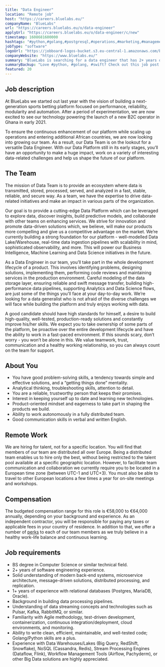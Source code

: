 ```yaml
---
title: "Data Engineer"
location: "Remote job"
host: "https://careers.bluelabs.eu/"
companyName: "BlueLabs"
url: "https://careers.bluelabs.eu/o/data-engineer"
applyUrl: "https://careers.bluelabs.eu/o/data-engineer/c/new"
timestamp: 1608681600000
hashtags: "#python,#golang,#postgresql,#operations,#marketing,#management,#ui/ux,#analysis,#redis"
jobType: "software"
logoUrl: "https://jobboard-logos-bucket.s3.eu-central-1.amazonaws.com/bluelabs"
companyWebsite: "https://www.bluelabs.eu/"
summary: "BlueLabs is searching for a data engineer that has 2+ years of software engineering experience."
summaryBackup: "Love #python, #golang, #swift? Check out this job post!"
featured: 20
---
```


## Job description

At BlueLabs we started out last year with the vision of building a next-generation sports betting platform focused on performance, reliability, modularity and automation. After a period of experimentation, we are now excited to see our technology powering the launch of a new B2C operator in Ghana in early 2021.

To ensure the continuous enhancement of our platform while scaling up operations and entering additional African countries, we are now looking into growing our team. As a result, our Data Team is on the lookout for a versatile Data Engineer. With our Data Platform still in its early stages, you’ll have an opportunity to make a huge impact, work on a variety of interesting data-related challenges and help us shape the future of our platform.

## The Team

The mission of Data Team is to provide an ecosystem where data is transmitted, stored, processed, served, and analyzed in a fast, stable, reliable, and secure way. As a team, we have the expertise to drive data-related initiatives and make an impact in various parts of the organization.

Our goal is to provide a cutting-edge Data Platform which can be leveraged to explore data, discover insights, build predictive models, and collaborate with other teams on enhancing services. We strive for innovation and promote data-driven solutions which, we believe, will make our products more compelling and give us a competitive advantage on the market. We’re currently building a strong foundation for our platform - well-modelled Data Lake/Warehouse, real-time data ingestion pipelines with scalability in mind, sophisticated observability, and more. This will power our Business Intelligence, Machine Learning and Data Science initiatives in the future.

As a Data Engineer in our team, you’ll take part in the whole development lifecycle of a product. This involves identifying problems, designing solutions, implementing them, performing code reviews and maintaining services in the production environment. Careful modeling of the data storage layer, ensuring reliable and swift message transfer, building high-performance data pipelines, supporting Analytics and Data Science flows, are just some of the things you’ll face at your day-to-day work. We’re looking for a data generalist who is not afraid of the diverse challenges we will face while building the platform and truly enjoys working with data.

A good candidate should have high standards for himself, a desire to build high-quality, well-tested, production-ready solutions and constantly improve his/her skills. We expect you to take ownership of some parts of the platform, be proactive over the entire development lifecycle and have the ability to work in a fast-paced environment. If this sounds scary, don’t worry - you won’t be alone in this. We value teamwork, trust, communication and a healthy working relationship, so you can always count on the team for support.

## About You

*   You have good problem-solving skills, a tendency towards simple and effective solutions, and a “getting things done” mentality.
*   Analytical thinking, troubleshooting skills, attention to detail.
*   You are a reliable, trustworthy person that keeps their promises.
*   Interest in keeping yourself up to date and learning new technologies.
*   Product-oriented mindset and eagerness to take part in shaping the products we build.
*   Ability to work autonomously in a fully distributed team.
*   Good communication skills in verbal and written English.

## Remote Work

We are hiring for talent, not for a specific location. You will find that members of our team are distributed all over Europe. Being a distributed team enables us to hire only the best, without being restricted to the talent pool available at a specific geographic location. However, to facilitate team communication and collaboration we currently require you to be located in a European time zone (between UTC-1 and UTC+3). You must also be able to travel to other European locations a few times a year for on-site meetings and workshops.

## Compensation

The budgeted compensation range for this role is €58,000 to €64,000 annually, depending on your background and experience. As an independent contractor, you will be responsible for paying any taxes or applicable fees in your country of residence. In addition to that, we offer a number of [perks](https://careers.bluelabs.eu/#section-127563) to each of our team members as we truly believe in a healthy work-life balance and continuous learning.

## Job requirements

*   BS degree in Computer Science or similar technical field.
*   2+ years of software engineering experience.
*   Solid understanding of modern back-end systems, microservice architecture, message-driven solutions, distributed processing, and replication.
*   1+ years of experience with relational databases (Postgres, MariaDB, Oracle).
*   Background in building data processing pipelines.
*   Understanding of data streaming concepts and technologies such as Pulsar, Kafka, RabbitMQ, or similar.
*   Familiarity with Agile methodology, test-driven development, containerization, continuous integration/deployment, cloud environments, and monitoring.
*   Ability to write clean, efficient, maintainable, and well-tested code; Golang/Python skills are a plus.
*   Experience with Data Warehouses/Lakes (Big Query, RedShift, Snowflake), NoSQL (Cassandra, Redis), Stream Processing Engines (Dataflow, Flink), Workflow Management Tools (Airflow, Pachyderm), or other Big Data solutions are highly appreciated.
